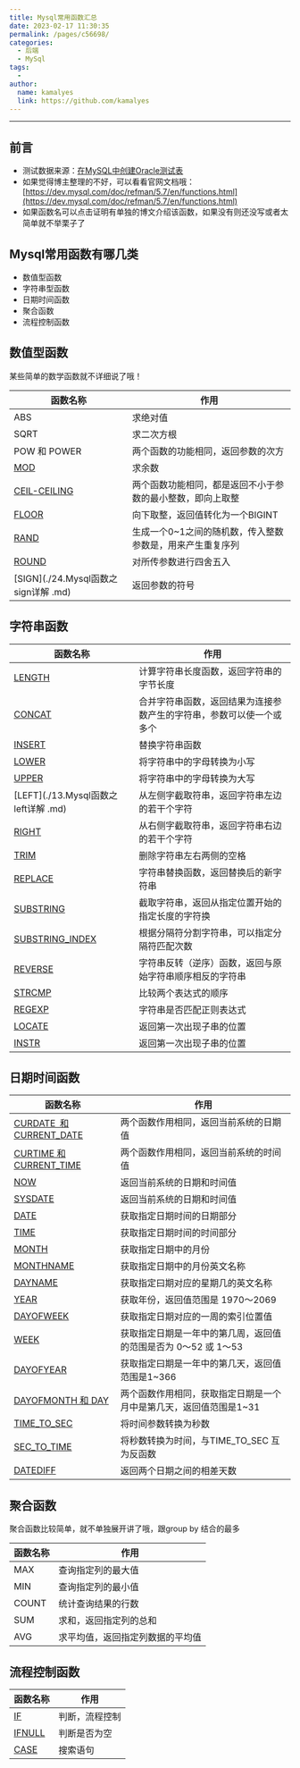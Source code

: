 ```yaml
---
title: Mysql常用函数汇总
date: 2023-02-17 11:30:35
permalink: /pages/c56698/
categories:
  - 后端
  - MySql
tags:
  - 
author: 
  name: kamalyes
  link: https://github.com/kamalyes
---
```

----
**前言**
------
* 测试数据来源：[在MySQL中创建Oracle测试表](./02.在MySQL中创建Oracle测试表.md)
*   如果觉得博主整理的不好，可以看看官网文档哦：[https://dev.mysql.com/doc/refman/5.7/en/functions.html](https://dev.mysql.com/doc/refman/5.7/en/functions.html)
*   如果函数名可以点击证明有单独的博文介绍该函数，如果没有则还没写或者太简单就不举栗子了

Mysql常用函数有哪几类
-------------

*   数值型函数
*   字符串型函数
*   日期时间函数
*   聚合函数
*   流程控制函数

数值型函数
-----

某些简单的数学函数就不详细说了哦！

| 函数名称 | 作用 |
| --- | --- |
| ABS  | 求绝对值
| SQRT |  求二次方根
| POW 和 POWER |  两个函数的功能相同，返回参数的次方
| [MOD](./20.Mysql函数之mod详解.md) |  求余数
| [CEIL-CEILING](./21.Mysql函数之ceiling详解.md) |  两个函数功能相同，都是返回不小于参数的最小整数，即向上取整
| [FLOOR](./22.Mysql函数之floor详解.md) |  向下取整，返回值转化为一个BIGINT
| [RAND](./25.Mysql函数之rand详解.md)| 生成一个0~1之间的随机数，传入整数参数是，用来产生重复序列
| [ROUND](./23.Mysql函数之round详解.md)| 对所传参数进行四舍五入
| [SIGN](./24.Mysql函数之sign详解 .md) | 返回参数的符号


字符串函数
-----

| 函数名称 | 作用 |
| --- | --- |
| [LENGTH](./08.Mysql函数之length详解.md) |计算字符串长度函数，返回字符串的字节长度
| [CONCAT](./09.Mysql函数之concat详解.md) | 合并字符串函数，返回结果为连接参数产生的字符串，参数可以使一个或多个
| [INSERT](./19.Mysql函数之insert详解.md)| 替换字符串函数
| [LOWER](./15.Mysql函数之lower详解.md) | 将字符串中的字母转换为小写
| [UPPER](./16.Mysql函数之upper详解.md) | 将字符串中的字母转换为大写
| [LEFT](./13.Mysql函数之left详解 .md) | 从左侧字截取符串，返回字符串左边的若干个字符
| [RIGHT](./14.Mysql函数之right详解.md) | 从右侧字截取符串，返回字符串右边的若干个字符
| [TRIM](./12.Mysql函数之trim详解.md) | 删除字符串左右两侧的空格
| [REPLACE](./07.Mysql函数之replace详解.md) | 字符串替换函数，返回替换后的新字符串
| [SUBSTRING](./06.Mysql函数之substring详解.md) | 截取字符串，返回从指定位置开始的指定长度的字符换
| [SUBSTRING_INDEX](./43.Mysql函数之substring_index详解.md) | 根据分隔符分割字符串，可以指定分隔符匹配次数
| [REVERSE](./10.Mysql函数之reverse详解.md) | 字符串反转（逆序）函数，返回与原始字符串顺序相反的字符串
| [STRCMP](./11.Mysql函数之strcmp详解.md) | 比较两个表达式的顺序
| [REGEXP](./83.Mysql之regexp详解.md) | 字符串是否匹配正则表达式 
| [LOCATE](./17.Mysql函数之locate详解.md) | 返回第一次出现子串的位置
| [INSTR](./18.Mysql函数之instr详解.md) | 返回第一次出现子串的位置 |

日期时间函数
------

| 函数名称 | 作用 |
| --- | --- |
| [CURDATE 和 CURRENT_DATE](../27.Mysql函数之curtime详解.md) | 两个函数作用相同，返回当前系统的日期值
| [CURTIME 和 CURRENT_TIME](../27.Mysql函数之curtime详解.md) | 两个函数作用相同，返回当前系统的时间值
| [NOW](../28.Mysql函数之now详解.md) | 返回当前系统的日期和时间值
| [SYSDATE](../30.Mysql函数之sysdate详解.md) | 返回当前系统的日期和时间值
| [DATE](../39.Mysql函数之date详解.md) | 获取指定日期时间的日期部分
| [TIME](../40.Mysql函数之time详解.md) | 获取指定日期时间的时间部分
| [MONTH](./31.Mysql函数之month详解.md) | 获取指定日期中的月份
| [MONTHNAME](./37.Mysql函数之monthname详解.md) | 获取指定日期中的月份英文名称
| [DAYNAME](./38.Mysql函数之dayname详解.md) | 获取指定曰期对应的星期几的英文名称
| [YEAR](./36.Mysql函数之year详解.md) | 获取年份，返回值范围是 1970〜2069
| [DAYOFWEEK](./32.Mysql函数之dayofweek详解.md) | 获取指定日期对应的一周的索引位置值
| [WEEK](./35.Mysql函数之week详解.md) | 获取指定日期是一年中的第几周，返回值的范围是否为 0〜52 或 1〜53
| [DAYOFYEAR](./33.Mysql函数之dayofyear详解.md) | 获取指定曰期是一年中的第几天，返回值范围是1~366
| [DAYOFMONTH 和 DAY](./34.Mysql函数之dayofmonth详解.md) | 两个函数作用相同，获取指定日期是一个月中是第几天，返回值范围是1~31
| [TIME_TO_SEC](./41.Mysql函数之time_to_sec详解.md) | 将时间参数转换为秒数
| [SEC_TO_TIME](./42.Mysql函数之sec_to_time详解.md) | 将秒数转换为时间，与TIME_TO_SEC 互为反函数
| [DATEDIFF](./29.Mysql函数之datediff详解.md) | 返回两个日期之间的相差天数

聚合函数
----

聚合函数比较简单，就不单独展开讲了哦，跟group by 结合的最多

| 函数名称 | 作用 |
| --- | --- |
| MAX | 查询指定列的最大值
| MIN | 查询指定列的最小值
| COUNT | 统计查询结果的行数
| SUM | 求和，返回指定列的总和
| AVG | 求平均值，返回指定列数据的平均值

流程控制函数
------

| 函数名称 | 作用 |
| --- | --- |
| [IF](./03.Mysql函数之if详解.md) | 判断，流程控制
| [IFNULL](./04.Mysql函数之ifnull详解.md) | 判断是否为空
| [CASE](./05.Mysql函数之case详解.md) | 搜索语句
